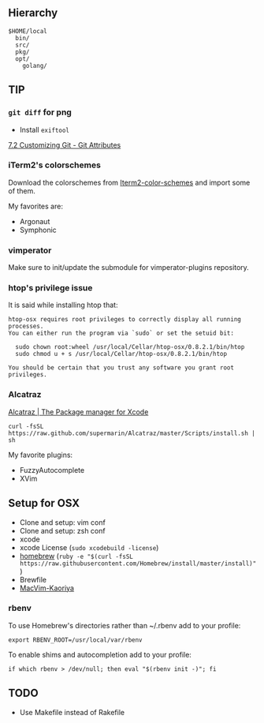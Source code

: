 
## Hierarchy

```
$HOME/local
  bin/
  src/
  pkg/
  opt/
    golang/
```


## TIP

### `git diff` for png

* Install `exiftool`

[7.2 Customizing Git - Git Attributes](http://git-scm.com/book/ch7-2.html)


### iTerm2's colorschemes

Download the colorschemes from [Iterm2-color-schemes](http://iterm2colorschemes.com/) and import some of them.

My favorites are:

* Argonaut
* Symphonic


### vimperator

Make sure to init/update the submodule for vimperator-plugins repository.


### htop's privilege issue

It is said while installing htop that:

```
htop-osx requires root privileges to correctly display all running processes.
You can either run the program via `sudo` or set the setuid bit:

  sudo chown root:wheel /usr/local/Cellar/htop-osx/0.8.2.1/bin/htop
  sudo chmod u + s /usr/local/Cellar/htop-osx/0.8.2.1/bin/htop

You should be certain that you trust any software you grant root privileges.
```


### Alcatraz

[Alcatraz | The Package manager for Xcode](http://alcatraz.io/)


```
curl -fsSL https://raw.github.com/supermarin/Alcatraz/master/Scripts/install.sh | sh
```

My favorite plugins:

* FuzzyAutocomplete
* XVim


## Setup for OSX

* Clone and setup: vim conf
* Clone and setup: zsh conf
* xcode
* xcode License (`sudo xcodebuild -license`)
* [homebrew](http://brew.sh) (`ruby -e "$(curl -fsSL https://raw.githubusercontent.com/Homebrew/install/master/install)"`)
* Brewfile
* [MacVim-Kaoriya](https://github.com/splhack/macvim/tags)


### rbenv

To use Homebrew's directories rather than ~/.rbenv add to your profile:

```
export RBENV_ROOT=/usr/local/var/rbenv
```

To enable shims and autocompletion add to your profile:

```
if which rbenv > /dev/null; then eval "$(rbenv init -)"; fi
```



## TODO

* Use Makefile instead of Rakefile

